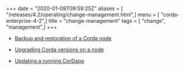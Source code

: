 +++
date = "2020-01-08T09:59:25Z"
aliases = [ "/releases/4.2/operating/change-management.html",]
menu = [ "corda-enterprise-4-2",]
title = "change-management"
tags = [ "change", "management",]
+++


* [Backup and restoration of a Corda node](cm-backup.md)

* [Upgrading Corda versions on a node](cm-upgrading-node.md)

* [Updating a running CorDapp](cm-updating-cordapp.md)



